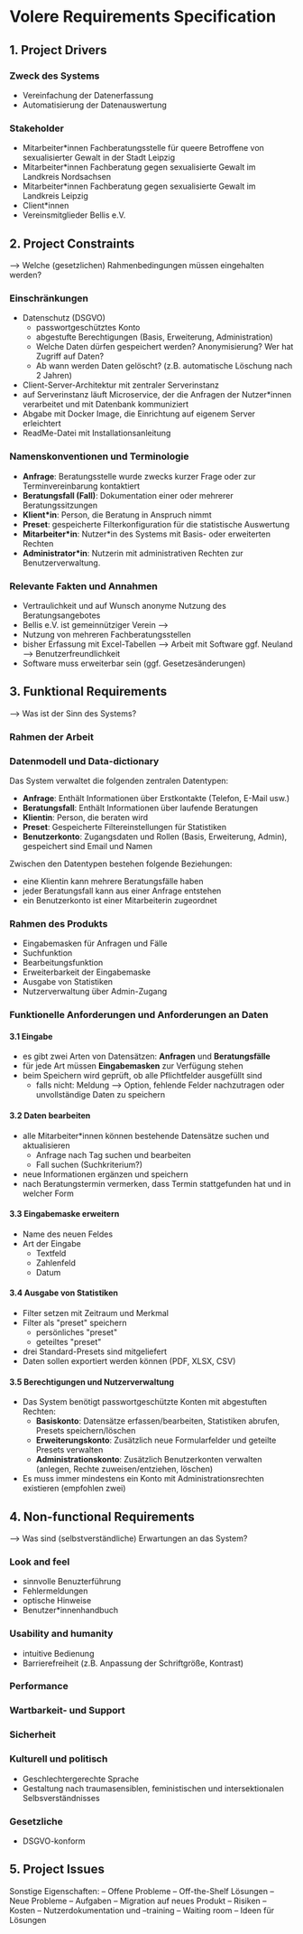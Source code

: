 # Volere Requirements Specification

## 1. Project Drivers

### Zweck des Systems
- Vereinfachung der Datenerfassung
- Automatisierung der Datenauswertung
  
### Stakeholder
- Mitarbeiter*innen Fachberatungsstelle für queere Betroffene von sexualisierter
Gewalt in der Stadt Leipzig
- Mitarbeiter*innen Fachberatung gegen sexualisierte Gewalt im Landkreis
Nordsachsen
- Mitarbeiter*innen Fachberatung gegen sexualisierte Gewalt im Landkreis Leipzig
- Client*innen
- Vereinsmitglieder Bellis e.V.
  

## 2. Project Constraints
--> Welche (gesetzlichen) Rahmenbedingungen müssen eingehalten werden?

### Einschränkungen
- Datenschutz (DSGVO)
  - passwortgeschütztes Konto
  - abgestufte Berechtigungen (Basis, Erweiterung, Administration)
  - Welche Daten dürfen gespeichert werden? Anonymisierung? Wer hat Zugriff auf Daten?
  - Ab wann werden Daten gelöscht? (z.B. automatische Löschung nach 2 Jahren)
- Client-Server-Architektur mit zentraler Serverinstanz
- auf Serverinstanz läuft Microservice, der die Anfragen der Nutzer*innen verarbeitet und mit Datenbank kommuniziert
- Abgabe mit Docker Image, die Einrichtung auf eigenem Server erleichtert
- ReadMe-Datei mit Installationsanleitung
  
### Namenskonventionen und Terminologie
- **Anfrage**: Beratungsstelle wurde zwecks kurzer Frage oder zur Terminvereinbarung kontaktiert
- **Beratungsfall (Fall)**: Dokumentation einer oder mehrerer Beratungssitzungen
- **Klient*in**: Person, die Beratung in Anspruch nimmt
- **Preset**: gespeicherte Filterkonfiguration für die statistische Auswertung
- **Mitarbeiter*in**: Nutzer*in des Systems mit Basis- oder erweiterten Rechten  
- **Administrator*in**: Nutzerin mit administrativen Rechten zur Benutzerverwaltung.  

### Relevante Fakten und Annahmen
- Vertraulichkeit und auf Wunsch anonyme Nutzung des Beratungsangebotes
- Bellis e.V. ist gemeinnütziger Verein -->
- Nutzung von mehreren Fachberatungsstellen
- bisher Erfassung mit Excel-Tabellen --> Arbeit mit Software ggf. Neuland --> Benutzerfreundlichkeit
- Software muss erweiterbar sein (ggf. Gesetzesänderungen)

## 3. Funktional Requirements
--> Was ist der Sinn des Systems?

### Rahmen der Arbeit

### Datenmodell und Data-dictionary
Das System verwaltet die folgenden zentralen Datentypen:
- **Anfrage**: Enthält Informationen über Erstkontakte (Telefon, E-Mail usw.)
- **Beratungsfall**: Enthält Informationen über laufende Beratungen
- **Klientin**: Person, die beraten wird
- **Preset**: Gespeicherte Filtereinstellungen für Statistiken
- **Benutzerkonto**: Zugangsdaten und Rollen (Basis, Erweiterung, Admin), gespeichert sind Email und Namen

Zwischen den Datentypen bestehen folgende Beziehungen:
- eine Klientin kann mehrere Beratungsfälle haben
- jeder Beratungsfall kann aus einer Anfrage entstehen
- ein Benutzerkonto ist einer Mitarbeiterin zugeordnet
  
### Rahmen des Produkts
- Eingabemasken für Anfragen und Fälle
- Suchfunktion
- Bearbeitungsfunktion
- Erweiterbarkeit der Eingabemaske
- Ausgabe von Statistiken
- Nutzerverwaltung über Admin-Zugang

### Funktionelle Anforderungen und Anforderungen an Daten

#### 3.1 Eingabe
- es gibt zwei Arten von Datensätzen: **Anfragen** und **Beratungsfälle**
- für jede Art müssen **Eingabemasken** zur Verfügung stehen
- beim Speichern wird geprüft, ob alle Pflichtfelder ausgefüllt sind
  - falls nicht: Meldung --> Option, fehlende Felder nachzutragen oder unvollständige Daten zu speichern

#### 3.2 Daten bearbeiten
- alle Mitarbeiter*innen können bestehende Datensätze suchen und aktualisieren
  - Anfrage nach Tag suchen und bearbeiten
  - Fall suchen (Suchkriterium?)
- neue Informationen ergänzen und speichern
- nach Beratungstermin vermerken, dass Termin stattgefunden hat und in welcher Form

#### 3.3 Eingabemaske erweitern
- Name des neuen Feldes
- Art der Eingabe
  - Textfeld
  - Zahlenfeld
  - Datum

#### 3.4 Ausgabe von Statistiken
- Filter setzen mit Zeitraum und Merkmal 
- Filter als "preset" speichern
  - persönliches "preset"
  - geteiltes "preset"
- drei Standard-Presets sind mitgeliefert
- Daten sollen exportiert werden können (PDF, XLSX, CSV)

#### 3.5 Berechtigungen und Nutzerverwaltung
- Das System benötigt passwortgeschützte Konten mit abgestuften Rechten:  
  - **Basiskonto**: Datensätze erfassen/bearbeiten, Statistiken abrufen, Presets speichern/löschen 
  - **Erweiterungskonto**: Zusätzlich neue Formularfelder und geteilte Presets verwalten
  - **Administrationskonto**: Zusätzlich Benutzerkonten verwalten (anlegen, Rechte zuweisen/entziehen, löschen)
- Es muss immer mindestens ein Konto mit Administrationsrechten existieren (empfohlen zwei)

## 4. Non-functional Requirements
--> Was sind (selbstverständliche) Erwartungen an das System?
### Look and feel
- sinnvolle Benuzterführung
- Fehlermeldungen
- optische Hinweise
- Benutzer*innenhandbuch
  
### Usability and humanity
- intuitive Bedienung
- Barrierefreiheit (z.B. Anpassung der Schriftgröße, Kontrast)
  
### Performance
### Wartbarkeit- und Support
### Sicherheit

### Kulturell und politisch
- Geschlechtergerechte Sprache
- Gestaltung nach traumasensiblen, feministischen und intersektionalen Selbsverständnisses
  
### Gesetzliche
- DSGVO-konform

## 5. Project Issues

Sonstige Eigenschaften:
– Offene Probleme
– Off-the-Shelf Lösungen
– Neue Probleme
– Aufgaben
– Migration auf neues Produkt
– Risiken
– Kosten
– Nutzerdokumentation und –training
– Waiting room
– Ideen für Lösungen

